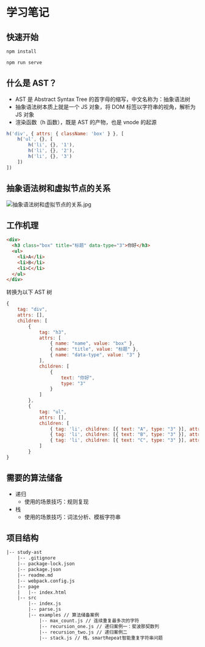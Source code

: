 # 学习笔记

## 快速开始

```bash
npm install
```

```bash
npm run serve
```

## 什么是 AST？

- AST 是 Abstract Syntax Tree 的首字母的缩写，中文名称为：抽象语法树
- 抽象语法树本质上就是一个 JS 对象，将 DOM 标签以字符串的视角，解析为 JS 对象
- 渲染函数（h 函数），既是 AST 的产物，也是 vnode 的起源

```JavaScript
h('div', { attrs: { className: 'box' } }, [
    h('ul', {}, [
        h('li', {}, '1'),
        h('li', {}, '2'),
        h('li', {}, '3')
    ])
])
```

## 抽象语法树和虚拟节点的关系

![抽象语法树和虚拟节点的关系.jpg](https://p1-juejin.byteimg.com/tos-cn-i-k3u1fbpfcp/2e6cc81a583e4cea9f9fbdcaa3601643~tplv-k3u1fbpfcp-watermark.image)

## 工作机理

```html
<div>
  <h3 class="box" title="标题" data-type="3">你好</h3>
  <ul>
    <li>A</li>
    <li>B</li>
    <li>C</li>
  </ul>
</div>
```

转换为以下 AST 树

```javaScript
{
    tag: "div",
    attrs: [],
    children: [
        {
            tag: "h3",
            attrs: [
                { name: "name", value: "box" },
                { name: "title", value: "标题" },
                { name: "data-type", value: "3" }
            ],
            children: [
                {
                    text: "你好",
                    type: "3"
                }
            ]
        },
        {
            tag: "ul",
            attrs: [],
            children: [
                { tag: 'li', children: [{ text: "A", type: "3" }], attrs: [] },
                { tag: 'li', children: [{ text: "B", type: "3" }], attrs: [] },
                { tag: 'li', children: [{ text: "C", type: "3" }], attrs: [] }
            ]
        }
}
```

## 需要的算法储备

- 递归
  - 使用的场景技巧：规则复现
- 栈
  - 使用的场景技巧：词法分析、模板字符串

## 项目结构

```txt
|-- study-ast
    |-- .gitignore
    |-- package-lock.json
    |-- package.json
    |-- readme.md
    |-- webpack.config.js
    |-- page
    |   |-- index.html
    |-- src
        |-- index.js
        |-- parse.js
        |-- examples // 算法储备案例
            |-- max_count.js // 连续重复最多次的字符
            |-- recursion_one.js // 递归案例一：斐波那契数列
            |-- recursion_two.js // 递归案例二
            |-- stack.js // 栈，smartRepeat智能重复字符串问题
```
